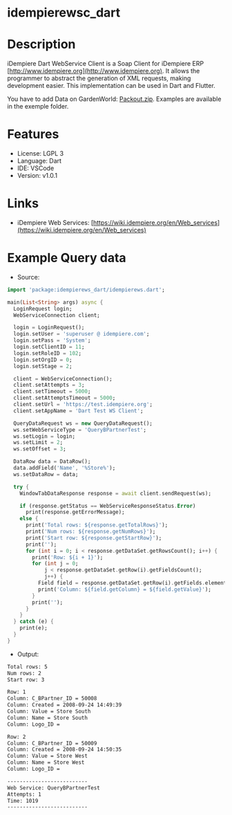# idempierewsc_dart
# Description
iDempiere Dart WebService Client is a Soap Client for iDempiere ERP [http://www.idempiere.org](http://www.idempiere.org). It allows the programmer to abstract the generation of XML requests, making development easier. This implementation can be used in Dart and Flutter.

You have to add Data on GardenWorld: [Packout.zip](https://github.com/ingeint/idempierewsc-python/blob/master/documents/Test%20WebServices%202Pack.zip). Examples are available in the exemple folder.
# Features

- License: LGPL 3
- Language: Dart
- IDE: VSCode
- Version: v1.0.1

# Links
- iDempiere Web Services: [https://wiki.idempiere.org/en/Web_services](https://wiki.idempiere.org/en/Web_services)
# Example Query data
- Source:
```dart
import 'package:idempierews_dart/idempierews.dart';

main(List<String> args) async {
  LoginRequest login;
  WebServiceConnection client;

  login = LoginRequest();
  login.setUser = 'superuser @ idempiere.com';
  login.setPass = 'System';
  login.setClientID = 11;
  login.setRoleID = 102;
  login.setOrgID = 0;
  login.setStage = 2;

  client = WebServiceConnection();
  client.setAttempts = 3;
  client.setTimeout = 5000;
  client.setAttemptsTimeout = 5000;
  client.setUrl = 'https://test.idempiere.org';
  client.setAppName = 'Dart Test WS Client';

  QueryDataRequest ws = new QueryDataRequest();
  ws.setWebServiceType = 'QueryBPartnerTest';
  ws.setLogin = login;
  ws.setLimit = 2;
  ws.setOffset = 3;

  DataRow data = DataRow();
  data.addField('Name', '%Store%');
  ws.setDataRow = data;

  try {
    WindowTabDataResponse response = await client.sendRequest(ws);

    if (response.getStatus == WebServiceResponseStatus.Error)
      print(response.getErrorMessage);
    else {
      print('Total rows: ${response.getTotalRows}');
      print('Num rows: ${response.getNumRows}');
      print('Start row: ${response.getStartRow}');
      print('');
      for (int i = 0; i < response.getDataSet.getRowsCount(); i++) {
        print('Row: ${i + 1}');
        for (int j = 0;
            j < response.getDataSet.getRow(i).getFieldsCount();
            j++) {
          Field field = response.getDataSet.getRow(i).getFields.elementAt(j);
          print('Column: ${field.getColumn} = ${field.getValue}');
        }
        print('');
      }
    }
  } catch (e) {
    print(e);
  }
}
```
- Output:
```XML
Total rows: 5
Num rows: 2
Start row: 3

Row: 1
Column: C_BPartner_ID = 50008
Column: Created = 2008-09-24 14:49:39
Column: Value = Store South
Column: Name = Store South
Column: Logo_ID = 

Row: 2
Column: C_BPartner_ID = 50009
Column: Created = 2008-09-24 14:50:35
Column: Value = Store West
Column: Name = Store West
Column: Logo_ID = 

--------------------------
Web Service: QueryBPartnerTest
Attempts: 1
Time: 1019
--------------------------
```
